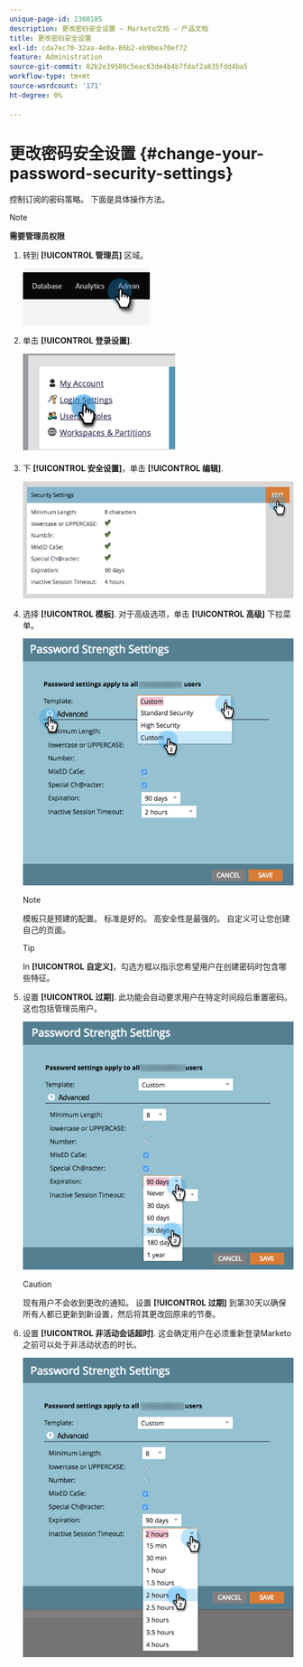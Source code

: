 ```yaml
---
unique-page-id: 2360185
description: 更改密码安全设置 — Marketo文档 — 产品文档
title: 更改密码安全设置
exl-id: cda7ec70-32aa-4e0a-86b2-eb9bea70ef72
feature: Administration
source-git-commit: 02b2e39580c5eac63de4b4b7fdaf2a835fdd4ba5
workflow-type: tm+mt
source-wordcount: '171'
ht-degree: 0%

---
```


# 更改密码安全设置 {#change-your-password-security-settings}

控制订阅的密码策略。 下面是具体操作方法。

>[!NOTE]
>
>**需要管理员权限**

1. 转到 **[!UICONTROL 管理员]** 区域。

   ![](assets/change-your-password-security-settings-1.png)

1. 单击 **[!UICONTROL 登录设置]**.

   ![](assets/change-your-password-security-settings-2.png)

1. 下 **[!UICONTROL 安全设置]**，单击 **[!UICONTROL 编辑]**.

   ![](assets/change-your-password-security-settings-3.png)

1. 选择 **[!UICONTROL 模板]**. 对于高级选项，单击 **[!UICONTROL 高级]** 下拉菜单。

   ![](assets/change-your-password-security-settings-4.png)

   >[!NOTE]
   >
   >模板只是预建的配置。 标准是好的。 高安全性是最强的。 自定义可让您创建自己的页面。

   >[!TIP]
   >
   >In **[!UICONTROL 自定义]**，勾选方框以指示您希望用户在创建密码时包含哪些特征。

1. 设置 **[!UICONTROL 过期]**. 此功能会自动要求用户在特定时间段后重置密码。 这也包括管理员用户。

   ![](assets/change-your-password-security-settings-5.png)

   >[!CAUTION]
   >
   >现有用户不会收到更改的通知。 设置 **[!UICONTROL 过期]** 到第30天以确保所有人都已更新到新设置，然后将其更改回原来的节奏。

1. 设置 **[!UICONTROL 非活动会话超时]**. 这会确定用户在必须重新登录Marketo之前可以处于非活动状态的时长。

   ![](assets/change-your-password-security-settings-6.png)
